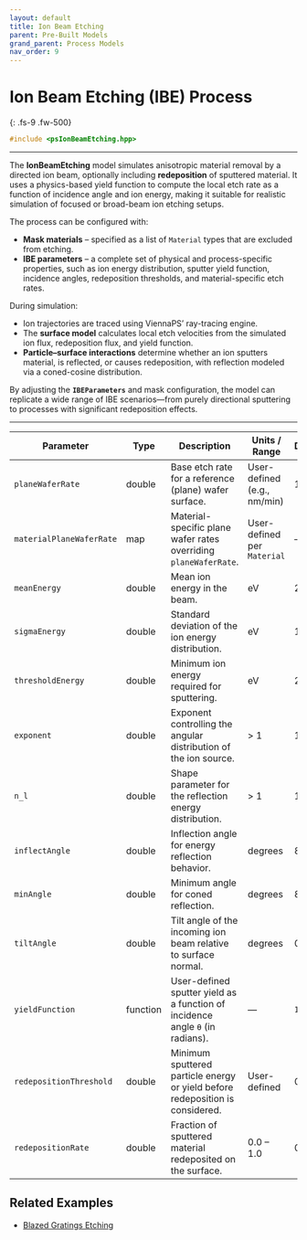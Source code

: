 ```yaml
---
layout: default
title: Ion Beam Etching
parent: Pre-Built Models
grand_parent: Process Models
nav_order: 9
---
```


# Ion Beam Etching (IBE) Process
{: .fs-9 .fw-500}

```c++
#include <psIonBeamEtching.hpp>
```
---

The **IonBeamEtching** model simulates anisotropic material removal by a directed ion beam, optionally including **redeposition** of sputtered material.
It uses a physics-based yield function to compute the local etch rate as a function of incidence angle and ion energy, making it suitable for realistic simulation of focused or broad-beam ion etching setups.

The process can be configured with:

* **Mask materials** – specified as a list of `Material` types that are excluded from etching.
* **IBE parameters** – a complete set of physical and process-specific properties, such as ion energy distribution, sputter yield function, incidence angles, redeposition thresholds, and material-specific etch rates.

During simulation:

* Ion trajectories are traced using ViennaPS’ ray-tracing engine.
* The **surface model** calculates local etch velocities from the simulated ion flux, redeposition flux, and yield function.
* **Particle–surface interactions** determine whether an ion sputters material, is reflected, or causes redeposition, with reflection modeled via a coned-cosine distribution.

By adjusting the **`IBEParameters`** and mask configuration, the model can replicate a wide range of IBE scenarios—from purely directional sputtering to processes with significant redeposition effects.

---

| Parameter               | Type       | Description                                                                                          | Units / Range                   | Default |
|-------------------------|------------|------------------------------------------------------------------------------------------------------|----------------------------------|---------|
| `planeWaferRate`        | double     | Base etch rate for a reference (plane) wafer surface.                                                | User-defined (e.g., nm/min)      | 1.0     |
| `materialPlaneWaferRate`| map        | Material-specific plane wafer rates overriding `planeWaferRate`.                                     | User-defined per `Material`      | —       |
| `meanEnergy`            | double     | Mean ion energy in the beam.                                                                         | eV                               | 250     |
| `sigmaEnergy`           | double     | Standard deviation of the ion energy distribution.                                                   | eV                               | 10      |
| `thresholdEnergy`       | double     | Minimum ion energy required for sputtering.                                                          | eV                               | 20      |
| `exponent`              | double     | Exponent controlling the angular distribution of the ion source.                                     | > 1                              | 100     |
| `n_l`                   | double     | Shape parameter for the reflection energy distribution.                                              | > 1                              | 10      |
| `inflectAngle`          | double     | Inflection angle for energy reflection behavior.                                                      | degrees                          | 89      |
| `minAngle`              | double     | Minimum angle for coned reflection.                                                                  | degrees                          | 85      |
| `tiltAngle`             | double     | Tilt angle of the incoming ion beam relative to surface normal.                                      | degrees                          | 0       |
| `yieldFunction`         | function   | User-defined sputter yield as a function of incidence angle `θ` (in radians).                        | —                                | `1.0`   |
| `redepositionThreshold` | double     | Minimum sputtered particle energy or yield before redeposition is considered.                        | User-defined                     | 0.1     |
| `redepositionRate`      | double     | Fraction of sputtered material redeposited on the surface.                                           | 0.0 – 1.0                        | 0.0     |


## Related Examples

* [Blazed Gratings Etching](https://github.com/ViennaTools/ViennaPS/tree/master/examples/blazedGratingsEtching)
